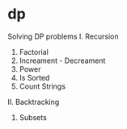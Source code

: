 # dp

Solving DP problems
I. Recursion
1. Factorial
2. Increament - Decreament
3. Power
4. Is Sorted
5. Count Strings

II. Backtracking
1. Subsets